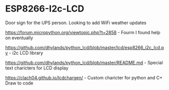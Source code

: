 # ESP8266-I2c-LCD
Door sign for the UPS person. Looking to add WiFi weather updates 

https://forum.micropython.org/viewtopic.php?t=2858  -  Fourm I found help on eventually

https://github.com/dhylands/python_lcd/blob/master/lcd/esp8266_i2c_lcd.py  -  i2c LCD library

https://github.com/dhylands/python_lcd/blob/master/README.md  -  Special text charicters for LCD display

https://clach04.github.io/lcdchargen/  -  Custom charicter for python and C+ Draw to code

